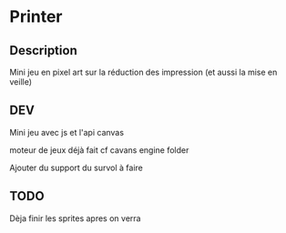 # Printer


## Description

Mini jeu en pixel art sur la réduction des impression (et aussi la mise en veille)

## DEV

Mini jeu avec js et l'api canvas

moteur de jeux déjà fait cf cavans engine folder

Ajouter du support du survol à faire

## TODO
Dèja finir les sprites apres on verra